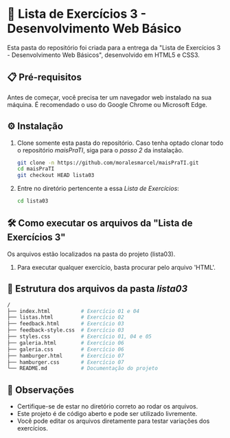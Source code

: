 # 📇 Lista de Exercícios 3 - Desenvolvimento Web Básico

Esta pasta do repositório foi criada para a entrega da "Lista de Exercícios 3 - Desenvolvimento Web Básicos", desenvolvido em HTML5 e CSS3.

## 📋 Pré-requisitos

Antes de começar, você precisa ter um navegador web instalado na sua máquina. É recomendado o uso do Google Chrome ou Microsoft Edge.

## ⚙️ Instalação

1. Clone somente esta pasta do repositório. Caso tenha optado clonar todo o repositório *maisPraTI*, siga para o *passo 2* da instalação.
   
    ```bash
    git clone -n https://github.com/moralesmarcel/maisPraTI.git
    cd maisPraTI
    git checkout HEAD lista03
    ```

2. Entre no diretório pertencente a essa _Lista de Exercícios_:

    ```bash
    cd lista03
    ```

## 🛠️ Como executar os arquivos da "Lista de Exercícios 3"

Os arquivos estão localizados na pasta do projeto (lista03).

1. Para executar qualquer exercício, basta procurar pelo arquivo 'HTML'.


## 📂 Estrutura dos arquivos da pasta _lista03_

```bash
/
├── index.html          # Exercício 01 e 04
├── listas.html         # Exercício 02
├── feedback.html       # Exercício 03
├── feedback-style.css  # Exercício 03
├── styles.css          # Exercício 01, 04 e 05
├── galeria.html        # Exercício 06
├── galeria.css         # Exercício 06
├── hamburger.html      # Exercício 07
├── hamburger.css       # Exercício 07
└── README.md           # Documentação do projeto
```

## 📑 Observações

* Certifique-se de estar no diretório correto ao rodar os arquivos.
* Este projeto é de código aberto e pode ser utilizado livremente.
* Você pode editar os arquivos diretamente para testar variações dos exercícios.
